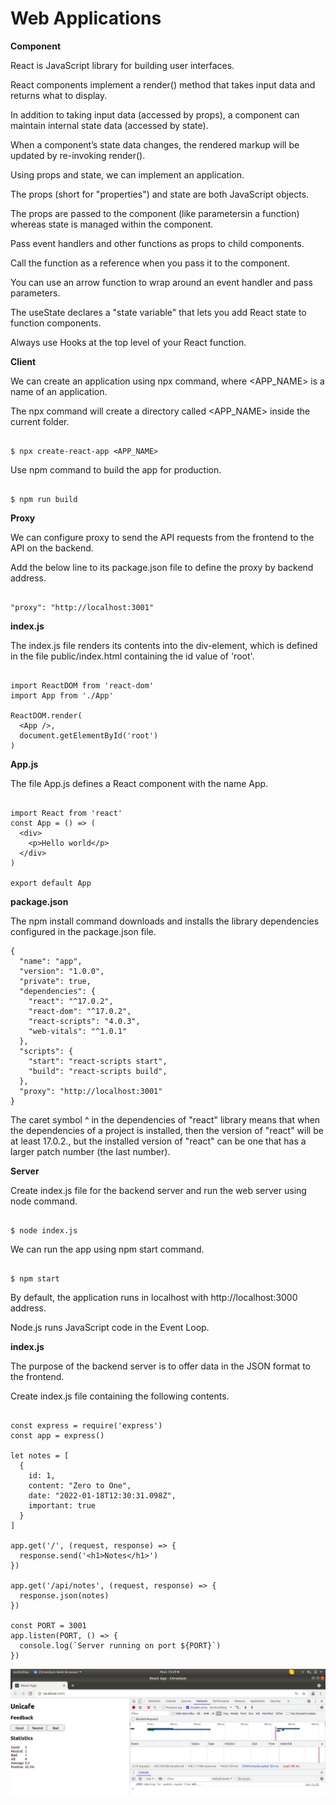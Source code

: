 # Web Applications

**Component**

React is JavaScript library for building user interfaces.

React components implement a render() method that takes input data and returns what to display.

In addition to taking input data (accessed by props), a component can maintain internal state data (accessed by state).

When a component’s state data changes, the rendered markup will be updated by re-invoking render().

Using props and state, we can implement an application.

The props (short for "properties") and state are both JavaScript objects.

The props are passed to the component (like parametersin a function) whereas state is managed within the component.

Pass event handlers and other functions as props to child components.

Call the function as a reference when you pass it to the component.

You can use an arrow function to wrap around an event handler and pass parameters.

The useState declares a "state variable" that lets you add React state to function components.

Always use Hooks at the top level of your React function.

**Client**

We can create an application using npx command, where <APP_NAME> is a name of an application.

The npx command will create a directory called <APP_NAME> inside the current folder.

```

$ npx create-react-app <APP_NAME>

```

Use npm command to build the app for production.

```

$ npm run build

```
**Proxy**

We can configure proxy to send the API requests from the frontend to the API on the backend.

Add the below line to its package.json file to define the proxy by backend address.

```

"proxy": "http://localhost:3001"

```

**index.js**

The index.js file renders its contents into the div-element, which is defined in the file public/index.html containing the id value of 'root'.

```

import ReactDOM from 'react-dom'
import App from './App'

ReactDOM.render(
  <App />,
  document.getElementById('root')
)

```

**App.js**

The file App.js defines a React component with the name App.

```

import React from 'react'
const App = () => (
  <div>
    <p>Hello world</p>
  </div>
)

export default App

```

**package.json**

The npm install command downloads and installs the library dependencies configured in the package.json file. 

```
{
  "name": "app",
  "version": "1.0.0",
  "private": true,
  "dependencies": {
    "react": "^17.0.2",
    "react-dom": "^17.0.2",
    "react-scripts": "4.0.3",
    "web-vitals": "^1.0.1"
  },
  "scripts": {
    "start": "react-scripts start",
    "build": "react-scripts build",
  },
  "proxy": "http://localhost:3001"
}
```

The caret symbol ^ in the dependencies of "react" library means that when the dependencies of a project is installed, then the version of "react" will be at least 17.0.2., but the installed version of "react" can be one that has a larger patch number (the last number).

**Server**

Create index.js file for the backend server and run the web server using node command.

```

$ node index.js

```

We can run the app using npm start command.

```

$ npm start

```

By default, the application runs in localhost with http://localhost:3000 address.

Node.js runs JavaScript code in the Event Loop.

**index.js**

The purpose of the backend server is to offer data in the JSON format to the frontend. 

Create index.js file containing the following contents.

```

const express = require('express')
const app = express()

let notes = [
  {
    id: 1,
    content: "Zero to One",
    date: "2022-01-18T12:30:31.098Z",
    important: true
  }
]

app.get('/', (request, response) => {
  response.send('<h1>Notes</h1>')
})

app.get('/api/notes', (request, response) => {
  response.json(notes)
})

const PORT = 3001
app.listen(PORT, () => {
  console.log(`Server running on port ${PORT}`)
})

```

![alt text](https://github.com/jylhakos/Part1/blob/main/Part1.png?raw=true)
